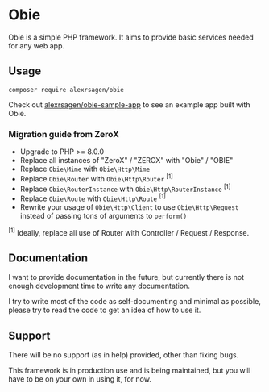 # Obie
Obie is a simple PHP framework. It aims to provide basic services needed for any web app.

## Usage
```
composer require alexrsagen/obie
```

Check out [alexrsagen/obie-sample-app](https://github.com/alexrsagen/obie-sample-app) to see an example app built with Obie.

### Migration guide from ZeroX
- Upgrade to PHP >= 8.0.0
- Replace all instances of "ZeroX" / "ZEROX" with "Obie" / "OBIE"
- Replace `Obie\Mime` with `Obie\Http\Mime`
- Replace `Obie\Router` with `Obie\Http\Router` <sup>[1]</sup>
- Replace `Obie\RouterInstance` with `Obie\Http\RouterInstance` <sup>[1]</sup>
- Replace `Obie\Route` with `Obie\Http\Route` <sup>[1]</sup>
- Rewrite your usage of `Obie\Http\Client` to use `Obie\Http\Request` instead of passing tons of arguments to `perform()`

<sup>[1]</sup> Ideally, replace all use of Router with Controller / Request / Response.

## Documentation
I want to provide documentation in the future, but currently there is not enough development time to write any documentation.

I try to write most of the code as self-documenting and minimal as possible, please try to read the code to get an idea of how to use it.

## Support
There will be no support (as in help) provided, other than fixing bugs.

This framework is in production use and is being maintained, but you will have to be on your own in using it, for now.
